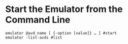 # Start the Emulator from the Command Line

```
emulator @avd_name [ {-option [value]} … ] #start
emulator -list-avds #list
```
